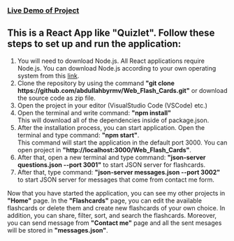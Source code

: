 ### [Live Demo of Project](https://abdullahbyrmv.github.io/Web_Flash_Cards/)

<h2>This is a React App like "Quizlet". Follow these steps to set up and run the application:</h2>

<ol>
<li>You will need to download Node.js. All React applications require Node.js. You can download Node.js according to your own operating system from this <a href="https://nodejs.org/en/download">link</a>.
</li>
<li>Clone the repository by using the command <b>"git clone https://github.com/abdullahbyrmv/Web_Flash_Cards.git"</b> or download the source code as zip file.</li>
<li>Open the project in your editor (VisualStudio Code (VSCode) etc.)</li>
<li>Open the terminal and write command:
<b>"npm install"</b><br>
This will download all of the dependencies inside of package.json. </li>
<li>After the installation process, you can start application. Open the terminal and type command: <b>"npm start"</b>.<br>
This command will start the application in the default port 3000. You can open project in <b>"http://localhost:3000/Web_Flash_Cards"</b>.</li>
<li>After that, open a new terminal and type command: <b>"json-server questions.json --port 3001"</b> to start JSON server for flashcards.</li>
<li>After that, type command: <b>"json-server messages.json --port 3002"</b> to start JSON server for messages that come from contact me form.</li>
</ol>

Now that you have started the application, you can see my other projects in <b>"Home"</b> page. In the <b>"Flashcards"</b> page, you can edit the available flashcards or delete them and create new flashcards of your own choice. In addition, you can share, filter, sort, and search the flashcards. Moreover, you can send message from <b>"Contact me"</b> page and all the sent mesages will be stored in <b>"messages.json"</b>.
